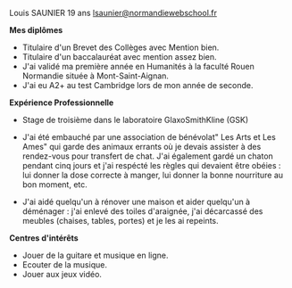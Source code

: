 Louis SAUNIER
19 ans
lsaunier@normandiewebschool.fr

**Mes diplômes**

- Titulaire d'un Brevet des Collèges avec Mention bien.
- Titulaire d'un baccalauréat avec mention assez bien.
- J'ai validé ma première année en Humanités à la faculté Rouen Normandie située à Mont-Saint-Aignan.
- J'ai eu A2+ au test Cambridge lors de mon année de seconde.

 **Expérience Professionnelle**

- Stage de troisième dans le laboratoire GlaxoSmithKline (GSK)

- J'ai été embauché par une association de bénévolat" Les Arts et Les Ames" qui garde des animaux errants où je devais assister à des rendez-vous pour transfert de chat. J'ai également gardé un chaton pendant cinq jours et j'ai respécté les règles qui devaient être obéies : lui donner la dose correcte à manger, lui donner la bonne nourriture au bon moment, etc.

- J'ai aidé quelqu'un à rénover une maison et aider quelqu'un à déménager : j'ai enlevé des toiles d'araignée, j'ai décarcassé des meubles (chaises, tables, portes) et je les ai repeints.

**Centres d'intérêts**

 - Jouer de la guitare et musique en ligne.
 - Ecouter de la musique.
 - Jouer aux jeux vidéo.